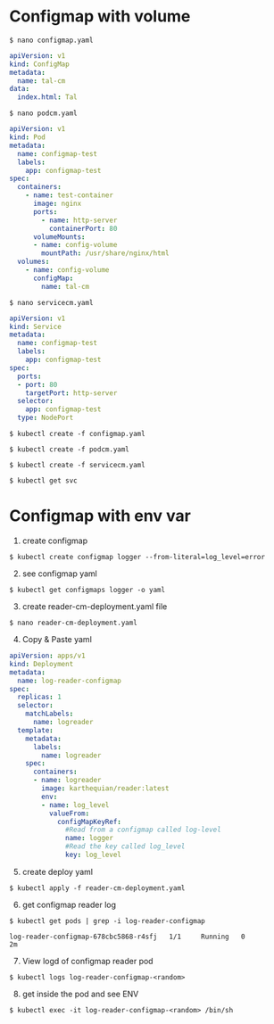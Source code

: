 # Configmap with volume

```
$ nano configmap.yaml
```

```yml
apiVersion: v1
kind: ConfigMap
metadata:
  name: tal-cm
data:
  index.html: Tal

```

```
$ nano podcm.yaml
```

```yml
apiVersion: v1
kind: Pod
metadata:
  name: configmap-test
  labels:
    app: configmap-test
spec:
  containers:
    - name: test-container
      image: nginx
      ports:
        - name: http-server
          containerPort: 80
      volumeMounts:
      - name: config-volume
        mountPath: /usr/share/nginx/html
  volumes:
    - name: config-volume
      configMap:
        name: tal-cm
```

```
$ nano servicecm.yaml
```

```yml
apiVersion: v1
kind: Service
metadata:
  name: configmap-test
  labels:
    app: configmap-test
spec:
  ports:
  - port: 80
    targetPort: http-server
  selector:
    app: configmap-test
  type: NodePort
```

```
$ kubectl create -f configmap.yaml
```

```
$ kubectl create -f podcm.yaml
```

```
$ kubectl create -f servicecm.yaml
```

```
$ kubectl get svc
```

# Configmap with env var

1) create configmap 

```
$ kubectl create configmap logger --from-literal=log_level=error
```

2) see configmap yaml

```
$ kubectl get configmaps logger -o yaml
```

3) create reader-cm-deployment.yaml file

```
$ nano reader-cm-deployment.yaml
```
4) Copy & Paste yaml

```yml
apiVersion: apps/v1
kind: Deployment
metadata:
  name: log-reader-configmap
spec:
  replicas: 1
  selector:
    matchLabels:
      name: logreader
  template:
    metadata:
      labels:
        name: logreader
    spec:
      containers:
      - name: logreader
        image: karthequian/reader:latest
        env:
        - name: log_level
          valueFrom:
            configMapKeyRef:
              #Read from a configmap called log-level
              name: logger
              #Read the key called log_level
              key: log_level
```

5) create deploy yaml

```
$ kubectl apply -f reader-cm-deployment.yaml
```

6) get configmap reader log 

```
$ kubectl get pods | grep -i log-reader-configmap

log-reader-configmap-678cbc5868-r4sfj   1/1     Running   0          2m
```
7) View logd of configmap reader pod

```
$ kubectl logs log-reader-configmap-<random>
```

8) get inside the pod and see ENV

```
$ kubectl exec -it log-reader-configmap-<random> /bin/sh
```














































